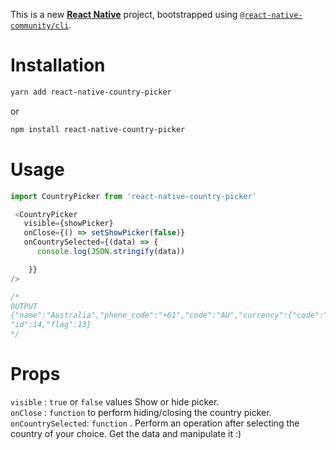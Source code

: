 This is a new [**React Native**](https://reactnative.dev) project, bootstrapped using [`@react-native-community/cli`](https://github.com/react-native-community/cli).

# Installation
```bash
yarn add react-native-country-picker
```
or
```bash
npm install react-native-country-picker
```
# Usage 
```JavaScript
import CountryPicker from 'react-native-country-picker'

 <CountryPicker
   visible={showPicker}
   onClose={() => setShowPicker(false)}
   onCountrySelected={(data) => {
      console.log(JSON.stringify(data))

    }}
/>

/*
OUTPUT
{"name":"Australia","phone_code":"+61","code":"AU","currency":{"code":"AUD","name":"Dollar","symbol":"$"},
"id":14,"flag":13}
*/
```

# Props

```visible``` :  ```true``` or ```false``` values Show or hide picker. 
<br>
```onClose``` :  ```function``` to perform hiding/closing the country picker. <br>
```onCountrySelected```: ```function``` . Perform an operation after selecting the country of your choice. Get the data and manipulate it :)



 




